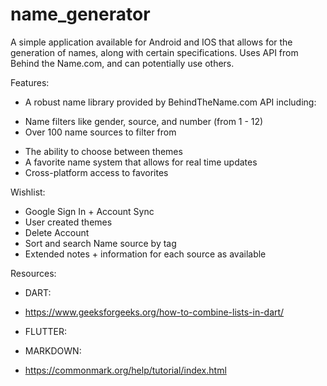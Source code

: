 # name_generator

A simple application available for Android and IOS that allows for the generation of names, along with certain specifications.
Uses API from Behind the Name.com, and can potentially use others.

Features:
* A robust name library provided by BehindTheName.com API including:
- Name filters like gender, source, and number (from 1 - 12)
- Over 100 name sources to filter from

* The ability to choose between themes
* A favorite name system that allows for real time updates
* Cross-platform access to favorites

Wishlist:
* Google Sign In + Account Sync
* User created themes
* Delete Account
* Sort and search Name source by tag
* Extended notes + information for each source as available

Resources:
* DART:
- https://www.geeksforgeeks.org/how-to-combine-lists-in-dart/

* FLUTTER:

* MARKDOWN:
- https://commonmark.org/help/tutorial/index.html